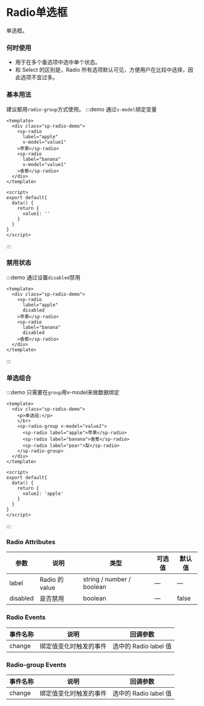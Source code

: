 # Radio单选框
单选框。

### 何时使用
- 用于在多个备选项中选中单个状态。
- 和 Select 的区别是，Radio 所有选项默认可见，方便用户在比较中选择，因此选项不宜过多。

### 基本用法
建议都用`radio-group`方式使用。
:::demo 通过`v-model`绑定变量
```vue
<template>
  <div class="sp-radio-demo">
    <sp-radio
      label="apple"
      v-model="value1"
    >苹果</sp-radio>
    <sp-radio
      label="banana"
      v-model="value1"
    >香蕉</sp-radio>
  </div>
</template>

<script>
export default{
  data() {
    return {
      value1: ''
    }
  }
}
</script>

```
:::

### 禁用状态
:::demo 通过设置`disabled`禁用
```vue
<template>
  <div class="sp-radio-demo">
    <sp-radio
      label="apple"
      disabled
    >苹果</sp-radio>
    <sp-radio
      label="banana"
      disabled
    >香蕉</sp-radio>
  </div>
</template>
```
:::

### 单选组合
:::demo 只需要在`group`用v-model来做数据绑定
```vue
<template>
  <div class="sp-radio-demo">
    <p>单选组:</p>
    </br>
    <sp-radio-group v-model="value2">
      <sp-radio label="apple">苹果</sp-radio>
      <sp-radio label="banana">香蕉</sp-radio>
      <sp-radio label="pear">梨</sp-radio>
    </sp-radio-group>
  </div>
</template>

<script>
export default{
  data() {
    return {
      value2: 'apple'
    }
  }
}
</script>
```
:::

### Radio Attributes
| 参数      | 说明    | 类型      | 可选值       | 默认值   |
|---------- |-------- |---------- |-------------  |-------- |
| label     | Radio 的 value   | string / number / boolean | — | — |
| disabled  | 是否禁用    | boolean   | — | false   |

### Radio Events
| 事件名称 | 说明 | 回调参数 |
|---------- |-------- |---------- |
| change  | 绑定值变化时触发的事件 | 选中的 Radio label 值 |

### Radio-group Events
| 事件名称 | 说明 | 回调参数 |
|---------- |-------- |---------- |
| change  | 绑定值变化时触发的事件 |  选中的 Radio label 值  |

<script>
export default{
  data() {
    return {
      value1: '',
      value2: 'apple'
    }
  }
}
</script>

<style>
.sp-radio-demo {
  .sp-radio-wrap {
    margin-right: 10px;
  }
}
</style>